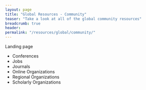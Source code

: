 ```yaml
---
layout: page
title: "Global Resources - Community"
teaser: "Take a look at all of the global community resources"
breadcrumb: true
header:
permalink: "/resources/global/community/"
---
```

Landing page
* Conferences
* Jobs
* Journals
* Online Organizations
* Regional Organizations
* Scholarly Organizations